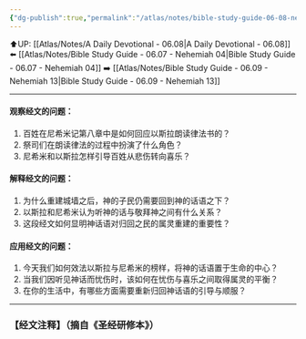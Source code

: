 ```yaml
---
{"dg-publish":true,"permalink":"/atlas/notes/bible-study-guide-06-08-nehemiah-08/"}
---
```


⬆️UP: [[Atlas/Notes/A Daily Devotional - 06.08\|A Daily Devotional - 06.08]]
⬅️ [[Atlas/Notes/Bible Study Guide - 06.07 - Nehemiah 04\|Bible Study Guide - 06.07 - Nehemiah 04]]
➡️ [[Atlas/Notes/Bible Study Guide - 06.09 - Nehemiah 13\|Bible Study Guide - 06.09 - Nehemiah 13]] 

---

#### 观察经文的问题：
1. 百姓在尼希米记第八章中是如何回应以斯拉朗读律法书的？
2. 祭司们在朗读律法的过程中扮演了什么角色？
3. 尼希米和以斯拉怎样引导百姓从悲伤转向喜乐？

#### 解释经文的问题：
1. 为什么重建城墙之后，神的子民仍需要回到神的话语之下？
2. 以斯拉和尼希米认为听神的话与敬拜神之间有什么关系？
3. 这段经文如何显明神话语对归回之民的属灵重建的重要性？

#### 应用经文的问题：
1. 今天我们如何效法以斯拉与尼希米的榜样，将神的话语置于生命的中心？
2. 当我们因听见神话而忧伤时，该如何在忧伤与喜乐之间取得属灵的平衡？
3. 在你的生活中，有哪些方面需要重新归回神话语的引导与顺服？

---
### 【经文注释】（摘自《圣经研修本》）

